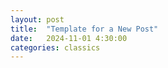 ```yaml
---
layout: post
title:  "Template for a New Post"
date:   2024-11-01 4:30:00
categories: classics
---
```


